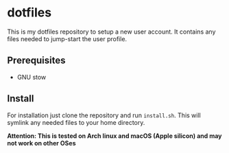 # dotfiles

This is my dotfiles repository to setup a new user account.
It contains any files needed to jump-start the user profile.

## Prerequisites

- GNU stow

## Install

For installation just clone the repository and run `install.sh`.
This will symlink any needed files to your home directory.

**Attention: This is tested on Arch linux and macOS (Apple silicon) and may not work on other OSes**
